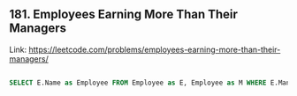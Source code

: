 ## 181. Employees Earning More Than Their Managers
Link: https://leetcode.com/problems/employees-earning-more-than-their-managers/

```sql

SELECT E.Name as Employee FROM Employee as E, Employee as M WHERE E.ManagerId = M.Id AND E.Salary > M.Salary;

```